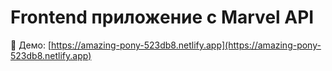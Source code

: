 # Frontend приложение c Marvel API

👀 Демо: [https://amazing-pony-523db8.netlify.app](https://amazing-pony-523db8.netlify.app)
